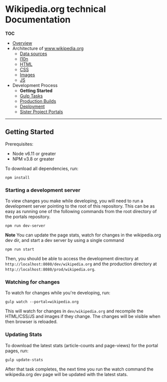 # Wikipedia.org technical Documentation
**TOC**

- [Overview](../README.md)
- Architecture of www.wikipedia.org
	- [Data sources](../architecture/data.md)
	- [l10n](../architecture/l10n.md)
	- [HTML](../architecture/html.md)
	- [CSS](../architecture/css.md)
	- [Images](../architecture/images.md)
	- [JS](../architecture/javascript.md)
- Development Process
	- **Getting Started**
	- [Gulp Tasks](gulp.md)
	- [Production Builds](prod.md)
	- [Deployment](deploy.md)
	- [Sister Project Portals](sister_portals.md)

---

## Getting Started

Prerequisites:
- Node v6.11 or greater
- NPM v3.8 or greater

To download all dependencies, run:

```
npm install
```

### Starting a development server

To view changes you make while developing, you will need to run a development server pointing to the root of this repository. This can be as easy as running one of the following commands from the root directory of the portals repository.

```
npm run dev-server
```

**Note** You can update the page stats, watch for changes in the wikipedia.org dev dir, and start a dev server by using a single command

```
npm run start 
```

Then, you should be able to access the development directory at `http://localhost:8080/dev/wikipedia.org` and the production directory at `http://localhost:8080/prod/wikipedia.org`.

### Watching for changes

To watch for changes while you're developing, run:

```
gulp watch --portal=wikipedia.org
```

This will watch for changes in `dev/wikipedia.org` and recompile the HTML/CSS/JS and images if they change. The changes will be visible when then browser is reloaded.

### Updating Stats
To download the latest stats (article-counts and page-views) for the portal pages, run:

```
gulp update-stats
```

After that task completes, the next time you run the watch command the wikipedia.org dev page will be updated with the latest stats.